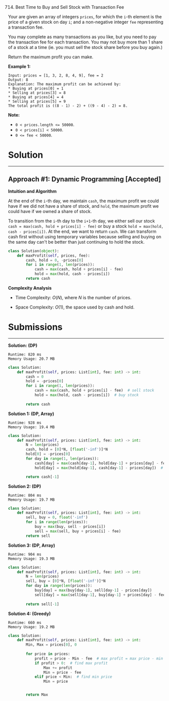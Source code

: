 714. Best Time to Buy and Sell Stock with Transaction Fee

Your are given an array of integers `prices`, for which the `i`-th element is the price of a given stock on day `i`; and a non-negative integer `fee` representing a transaction fee.

You may complete as many transactions as you like, but you need to pay the transaction fee for each transaction. You may not buy more than 1 share of a stock at a time (ie. you must sell the stock share before you buy again.)

Return the maximum profit you can make.

**Example 1:**
```
Input: prices = [1, 3, 2, 8, 4, 9], fee = 2
Output: 8
Explanation: The maximum profit can be achieved by:
* Buying at prices[0] = 1
* Selling at prices[3] = 8
* Buying at prices[4] = 4
* Selling at prices[5] = 9
The total profit is ((8 - 1) - 2) + ((9 - 4) - 2) = 8.
```

**Note:**

* `0 < prices.length <= 50000`.
* `0 < prices[i] < 50000`.
* `0 <= fee < 50000`.

# Solution
---
## Approach #1: Dynamic Programming [Accepted]
**Intuition and Algorithm**

At the end of the `i`-th day, we maintain `cash`, the maximum profit we could have if we did not have a share of stock, and `hold`, the maximum profit we could have if we owned a share of stock.

To transition from the `i`-th day to the `i+1`-th day, we either sell our stock `cash = max(cash, hold + prices[i] - fee)` or buy a stock `hold = max(hold, cash - prices[i])`. At the end, we want to return `cash`. We can transform cash first without using temporary variables because selling and buying on the same day can't be better than just continuing to hold the stock.

```Python
class Solution(object):
    def maxProfit(self, prices, fee):
        cash, hold = 0, -prices[0]
        for i in range(1, len(prices)):
            cash = max(cash, hold + prices[i] - fee)
            hold = max(hold, cash - prices[i])
        return cash
```

**Complexity Analysis**

* Time Complexity: $O(N)$, where $N$ is the number of prices.

* Space Complexity: $O(1)$, the space used by cash and hold.

# Submissions
---
**Solution: (DP)**
```
Runtime: 820 ms
Memory Usage: 20.7 MB
```
```python
class Solution:
    def maxProfit(self, prices: List[int], fee: int) -> int:
        cash = 0
        hold = -prices[0]
        for i in range(1, len(prices)):
            cash = max(cash, hold + prices[i] - fee)  # sell stock
            hold = max(hold, cash - prices[i])  # buy stock
            
        return cash
```

**Solution 1: (DP, Array)**
```
Runtime: 928 ms
Memory Usage: 19.4 MB
```
```python
class Solution:
    def maxProfit(self, prices: List[int], fee: int) -> int:
        N = len(prices)
        cash, hold = [0]*N, [float('-inf')]*N
        hold[0] = -prices[0]
        for day in range(1, len(prices)):
            cash[day] = max(cash[day-1], hold[day-1] + prices[day] - fee)  # sell stock
            hold[day] = max(hold[day-1], cash[day-1] - prices[day])  # buy stock

        return cash[-1]
```

**Solution 2: (DP)**
```
Runtime: 804 ms
Memory Usage: 19.7 MB
```
```python
class Solution:
    def maxProfit(self, prices: List[int], fee: int) -> int:
        sell, buy = 0, float('-inf')
        for i in range(len(prices)):
            buy = max(buy, sell - prices[i])
            sell = max(sell, buy + prices[i] - fee)
        return sell
```

**Solution 3: (DP, Array)**
```
Runtime: 904 ms
Memory Usage: 19.3 MB
```
```python
class Solution:
    def maxProfit(self, prices: List[int], fee: int) -> int:
        N = len(prices)
        sell, buy = [0]*N, [float('-inf')]*N
        for day in range(len(prices)):
            buy[day] = max(buy[day-1], sell[day-1] - prices[day])
            sell[day] = max(sell[day-1], buy[day-1] + prices[day] - fee)
            
        return sell[-1]
```

**Solution 4: (Greedy)**
```
Runtime: 660 ms
Memory Usage: 19.2 MB
```
```python
class Solution:
    def maxProfit(self, prices: List[int], fee: int) -> int:
        Min, Max = prices[0], 0
    
        for price in prices:
            profit = price - Min - fee  # max profit = max price - min price
            if profit > 0:  # find max profit
                Max += profit
                Min = price - fee
            elif price < Min:  # find min price
                Min = price


        return Max
```